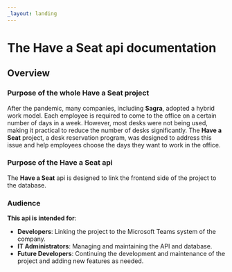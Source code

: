 ```yaml
---
_layout: landing
---
```


# The **Have a Seat** api documentation

## Overview 

### Purpose of the whole **Have a Seat** project

After the pandemic, many companies, including **Sagra**, adopted a hybrid work model. Each employee is required to come to the office on a certain number of days in a week. However, most desks were not being used, making it practical to reduce the number of desks significantly. The **Have a Seat** project, a desk reservation program, was designed to address this issue and help employees choose the days they want to work in the office.

### Purpose of the **Have a Seat** api

The **Have a Seat** api is designed to link the frontend side of the project to the database.

### Audience

**This api is intended for**:

- **Developers**: Linking the project to the Microsoft Teams system of the company.
- **IT Administrators**: Managing and maintaining the API and database.
- **Future Developers**: Continuing the development and maintenance of the project and adding new features as needed.